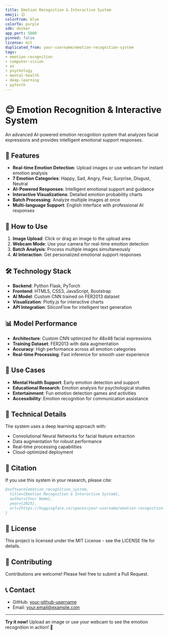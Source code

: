 ```yaml
---
title: Emotion Recognition & Interactive System
emoji: 😊
colorFrom: blue
colorTo: purple
sdk: docker
app_port: 5000
pinned: false
license: mit
duplicated_from: your-username/emotion-recognition-system
tags:
- emotion-recognition
- computer-vision
- ai
- psychology
- mental-health
- deep-learning
- pytorch
---
```


# 😊 Emotion Recognition & Interactive System

An advanced AI-powered emotion recognition system that analyzes facial expressions and provides intelligent emotional support responses.

## 🌟 Features

- **Real-time Emotion Detection**: Upload images or use webcam for instant emotion analysis
- **7 Emotion Categories**: Happy, Sad, Angry, Fear, Surprise, Disgust, Neutral
- **AI-Powered Responses**: Intelligent emotional support and guidance
- **Interactive Visualizations**: Detailed emotion probability charts
- **Batch Processing**: Analyze multiple images at once
- **Multi-language Support**: English interface with professional AI responses

## 🚀 How to Use

1. **Image Upload**: Click or drag an image to the upload area
2. **Webcam Mode**: Use your camera for real-time emotion detection
3. **Batch Analysis**: Process multiple images simultaneously
4. **AI Interaction**: Get personalized emotional support responses

## 🛠️ Technology Stack

- **Backend**: Python Flask, PyTorch
- **Frontend**: HTML5, CSS3, JavaScript, Bootstrap
- **AI Model**: Custom CNN trained on FER2013 dataset
- **Visualization**: Plotly.js for interactive charts
- **API Integration**: SiliconFlow for intelligent text generation

## 📊 Model Performance

- **Architecture**: Custom CNN optimized for 48x48 facial expressions
- **Training Dataset**: FER2013 with data augmentation
- **Accuracy**: High performance across all emotion categories
- **Real-time Processing**: Fast inference for smooth user experience

## 🎯 Use Cases

- **Mental Health Support**: Early emotion detection and support
- **Educational Research**: Emotion analysis for psychological studies
- **Entertainment**: Fun emotion detection games and activities
- **Accessibility**: Emotion recognition for communication assistance

## 🔬 Technical Details

The system uses a deep learning approach with:
- Convolutional Neural Networks for facial feature extraction
- Data augmentation for robust performance
- Real-time processing capabilities
- Cloud-optimized deployment

## 📝 Citation

If you use this system in your research, please cite:

```bibtex
@software{emotion_recognition_system,
  title={Emotion Recognition & Interactive System},
  author={Your Name},
  year={2025},
  url={https://huggingface.co/spaces/your-username/emotion-recognition-system}
}
```

## 📜 License

This project is licensed under the MIT License - see the LICENSE file for details.

## 🤝 Contributing

Contributions are welcome! Please feel free to submit a Pull Request.

## 📞 Contact

- GitHub: [your-github-username](https://github.com/your-github-username)
- Email: your.email@example.com

---

**Try it now!** Upload an image or use your webcam to see the emotion recognition in action! 🎉
